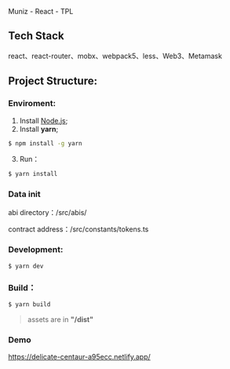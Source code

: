 Muniz - React - TPL

## Tech Stack

react、react-router、mobx、webpack5、less、Web3、Metamask

## Project Structure:

### Enviroment:

1. Install [Node.js](https://nodejs.org/en/download/);
2. Install **yarn**;

```bash
$ npm install -g yarn
```

3. Run：

```bash
$ yarn install
```

### Data init

abi directory：/src/abis/

contract address：/src/constants/tokens.ts

### Development:

```bash
$ yarn dev
```

### Build：

```bash
$ yarn build
```

> assets are in **"/dist"**

### Demo
https://delicate-centaur-a95ecc.netlify.app/
